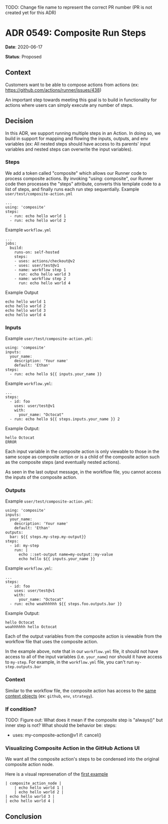 TODO: Change file name to represent the correct PR number (PR is not created yet for this ADR)

# ADR 0549: Composite Run Steps

**Date**: 2020-06-17

**Status**: Proposed

## Context
Customers want to be able to compose actions from actions (ex: https://github.com/actions/runner/issues/438)

An important step towards meeting this goal is to build in functionality for actions where users can simply execute any number of steps. 

## Decision
In this ADR, we support running multiple steps in an Action. In doing so, we build in support for mapping and flowing the inputs, outputs, and env variables (ex: All nested steps should have access to its parents' input variables and nested steps can overwrite the input variables).

### Steps
We add a token called "composite" which allows our Runner code to process composite actions. By invoking "using: composite", our Runner code then processes the "steps" attribute, converts this template code to a list of steps, and finally runs each run step 
sequentially. 
Example `user/test/composite-action.yml`
```
...
using: 'composite' 
steps:
  - run: echo hello world 1
  - run: echo hello world 2
```
Example `workflow.yml`
```
...
jobs:
  build:
    runs-on: self-hosted
    steps:
    - uses: actions/checkout@v2
    - uses: user/test@v1
    - name: workflow step 1
      run: echo hello world 3
    - name: workflow step 2
      run: echo hello world 4
```
Example Output
```
echo hello world 1
echo hello world 2
echo hello world 3
echo hello world 4
```
### Inputs
Example `user/test/composite-action.yml`:
```
using: 'composite' 
inputs:
  your_name:
    description: 'Your name'
    default: 'Ethan'
steps: 
  - run: echo hello ${{ inputs.your_name }}
```

Example `workflow.yml`:
```
...
steps: 
  - id: foo
    uses: user/test@v1
    with:
      your_name: "Octocat"
  - run: echo hello ${{ steps.inputs.your_name }} 2
```

Example Output:
```
hello Octocat
ERROR
```
Each input variable in the composite action is only viewable to those in the same scope as composite action or is a child of the composite action such as the composite steps (and eventually nested actions).

As seen in the last output message, in the workflow file, you cannot access the inputs of the composite action.

### Outputs
Example `user/test/composite-action.yml`:
```
using: 'composite' 
inputs:
  your_name:
    description: 'Your name'
    default: 'Ethan'
outputs:
  bar: ${{ steps.my-step.my-output}}
steps: 
  - id: my-step
    run: |
      echo ::set-output name=my-output::my-value
      echo hello ${{ inputs.your_name }} 
```

Example `workflow.yml`:
```
...
steps: 
  - id: foo
    uses: user/test@v1
    with:
      your_name: "Octocat"
  - run: echo woahhhhhh ${{ steps.foo.outputs.bar }} 
```

Example Output:
```
hello Octocat
woahhhhhh hello Octocat
```
Each of the output variables from the composite action is viewable from the workflow file that uses the composite action. 

In the example above, note that in our `workflow.yml` file, it should not have access to all of the input variables (i.e. `your_name`) nor should it have access to `my-step`. For example, in the `workflow.yml` file, you can't run `my-step.outputs.bar`

### Context
Similar to the workflow file, the composite action has access to the [same context objects](https://help.github.com/en/actions/reference/context-and-expression-syntax-for-github-actions#contexts) (ex: `github`, `env`, `strategy`). 

### If condition?
TODO: Figure out: What does it mean if the composite step is "always()" but inner step is not? What should the behavior be:
steps:
  - uses: my-composite-action@v1
    if: cancel()
    
### Visualizing Composite Action in the GitHub Actions UI
We want all the composite action's steps to be condensed into the original composite action node. 

Here is a visual represenation of the [first example](#Steps)
```
| composite_action_node |
    | echo hello world 1 | 
    | echo hello world 2 |
| echo hello world 3 | 
| echo hello world 4 |

```


## Conclusion
